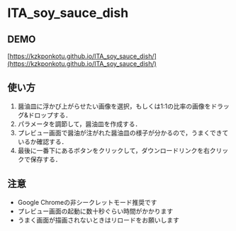 # ITA_soy_sauce_dish

## DEMO
[https://kzkponkotu.github.io/ITA_soy_sauce_dish/](https://kzkponkotu.github.io/ITA_soy_sauce_dish/)

## 使い方

1. 醤油皿に浮かび上がらせたい画像を選択，もしくは1:1の比率の画像をドラッグ&ドロップする．
2. パラメータを調節して，醤油皿を作成する．
3. プレビュー画面で醤油が注がれた醤油皿の様子が分かるので，うまくできているか確認する．
4. 最後に一番下にあるボタンをクリックして，ダウンロードリンクを右クリックで保存する．

## 注意

* Google Chromeの非シークレットモード推奨です
* プレビュー画面の起動に数十秒ぐらい時間がかかります
* うまく画面が描画されないときはリロードをお願いします
